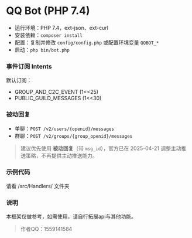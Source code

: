 # QQ Bot (PHP 7.4)

- 运行环境：PHP 7.4，ext-json、ext-curl
- 安装依赖：`composer install`
- 配置：复制并修改 `config/config.php` 或配置环境变量 `QQBOT_*`
- 启动：`php bin/bot.php`

### 事件订阅 Intents
默认订阅：
- GROUP_AND_C2C_EVENT (1<<25)
- PUBLIC_GUILD_MESSAGES (1<<30)

### 被动回复
- 单聊：`POST /v2/users/{openid}/messages`
- 群聊：`POST /v2/groups/{group_openid}/messages`

> 建议优先使用 **被动回复**（带 `msg_id`），官方已在 2025-04-21 调整主动推送策略，不再提供主动推送能力。

### 示例代码
请看 /src/Handlers/ 文件夹

### 说明
本框架仅做参考，如需使用，请自行拓展api与其他功能。
> 作者QQ：1559141584
